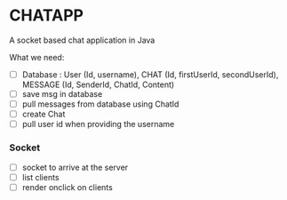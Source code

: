 # CHATAPP
A socket based chat application in Java


What we need: 
- [ ] Database : User (Id, username), CHAT (Id, firstUserId, secondUserId), MESSAGE (Id, SenderId, ChatId, Content)
- [ ] save msg in database
- [ ] pull messages from database using ChatId
- [ ] create Chat
- [ ] pull user id when providing the username

### Socket
- [ ] socket to arrive at the server
- [ ] list clients
- [ ] render onclick on clients
